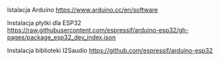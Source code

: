 Istalacja Arduino 
https://www.arduino.cc/en/software

Instalacja płytki dla ESP32
https://raw.githubusercontent.com/espressif/arduino-esp32/gh-pages/package_esp32_dev_index.json

Instalacja biblioteki I2Saudio
https://github.com/espressif/arduino-esp32
